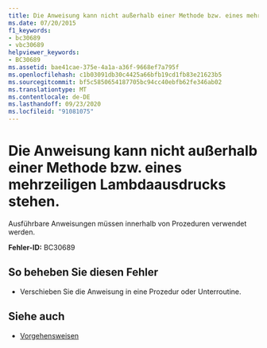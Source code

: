 ```yaml
---
title: Die Anweisung kann nicht außerhalb einer Methode bzw. eines mehrzeiligen Lambdaausdrucks stehen
ms.date: 07/20/2015
f1_keywords:
- bc30689
- vbc30689
helpviewer_keywords:
- BC30689
ms.assetid: bae41cae-375e-4a1a-a36f-9668ef7a795f
ms.openlocfilehash: c1b03091db30c4425a66bfb19cd1fb83e21623b5
ms.sourcegitcommit: bf5c5850654187705bc94cc40ebfb62fe346ab02
ms.translationtype: MT
ms.contentlocale: de-DE
ms.lasthandoff: 09/23/2020
ms.locfileid: "91081075"
---
```

# <a name="statement-cannot-appear-outside-of-a-method-bodymultiline-lambda"></a>Die Anweisung kann nicht außerhalb einer Methode bzw. eines mehrzeiligen Lambdaausdrucks stehen.

Ausführbare Anweisungen müssen innerhalb von Prozeduren verwendet werden.  
  
 **Fehler-ID:** BC30689  
  
## <a name="to-correct-this-error"></a>So beheben Sie diesen Fehler  
  
- Verschieben Sie die Anweisung in eine Prozedur oder Unterroutine.  
  
## <a name="see-also"></a>Siehe auch

- [Vorgehensweisen](../programming-guide/language-features/procedures/index.md)
